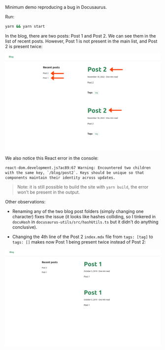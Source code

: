 Minimum demo reproducing a bug in Docusaurus.

Run:

```sh
yarn && yarn start
```

In the blog, there are two posts: Post 1 and Post 2. We can see them in the list of recent posts. However, Post 1 is not present in the main list, and Post 2 is present twice:

![](./Screenshot1.png)

We also notice this React error in the console:

```
react-dom.development.js?ac89:67 Warning: Encountered two children with the same key, `/blog/post2`. Keys should be unique so that components maintain their identity across updates.
```

> Note: it is still possible to build the site with `yarn build`, the error won't be present in the output.

Other observations:

- Renaming any of the two blog post folders (simply changing one character) fixes the issue (it looks like hashes colliding, so I tinkered in `docuHash` in `docusaurus-utils/src/hashUtils.ts` but it didn't do anything conclusive).

- Changing the 4th line of the Post 2 `index.mdx` file from `tags: [tag]` to `tags: []` makes now Post 1 being present twice instead of Post 2:

![](./Screenshot2.png)
